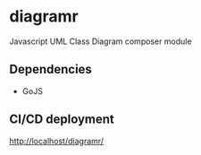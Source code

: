# diagramr

Javascript UML Class Diagram composer module


## Dependencies
* GoJS


## CI/CD deployment
[http://localhost/diagramr/](http://localhost/diagramr/)

